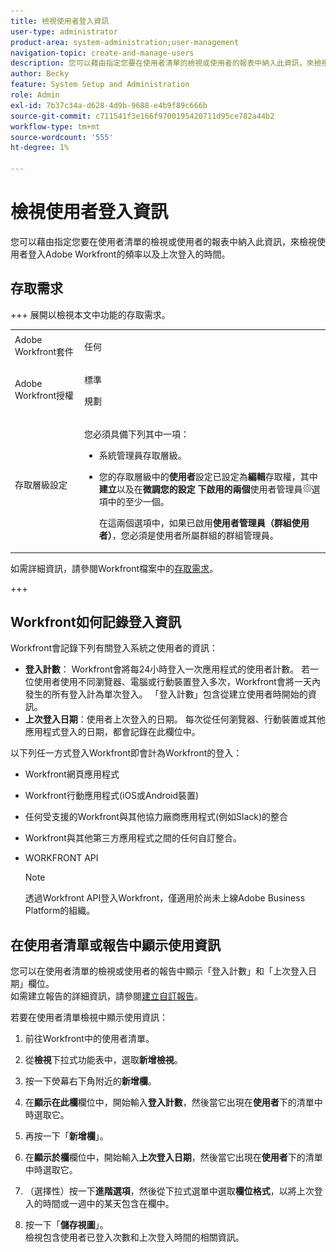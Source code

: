 ```yaml
---
title: 檢視使用者登入資訊
user-type: administrator
product-area: system-administration;user-management
navigation-topic: create-and-manage-users
description: 您可以藉由指定您要在使用者清單的檢視或使用者的報表中納入此資訊，來檢視使用者登入Workfront的頻率以及上次登入的時間。
author: Becky
feature: System Setup and Administration
role: Admin
exl-id: 7b37c34a-d628-4d9b-9688-e4b9f89c666b
source-git-commit: c711541f3e166f9700195420711d95ce782a44b2
workflow-type: tm+mt
source-wordcount: '555'
ht-degree: 1%

---
```


# 檢視使用者登入資訊

您可以藉由指定您要在使用者清單的檢視或使用者的報表中納入此資訊，來檢視使用者登入Adobe Workfront的頻率以及上次登入的時間。

## 存取需求

+++ 展開以檢視本文中功能的存取需求。

<table style="table-layout:auto"> 
 <col> 
 <col> 
 <tbody> 
  <tr> 
   <td>Adobe Workfront套件</td> 
   <td><p>任何</p></td> 
  </tr> 
  <tr> 
   <td>Adobe Workfront授權</td> 
   <td><p>標準</p><p>規劃</p></td> 
  </tr> 
  <tr> 
   <td>存取層級設定</td> 
   <td> <p>您必須具備下列其中一項：</p> 
    <ul> 
     <li> <p>系統管理員存取層級。 </li> 
     <li> <p>您的存取層級中的<b>使用者</b>設定已設定為<b>編輯</b>存取權，其中<b>建立</b>以及在<b>微調您的設定</b> <b>下啟用的兩個</b>使用者管理員<img src="assets/gear-icon-in-access-levels.png">選項中的至少一個。 </p> <p>在這兩個選項中，如果已啟用<b>使用者管理員（群組使用者）</b>，您必須是使用者所屬群組的群組管理員。</p> </li> 
    </ul> </td> 
  </tr> 
 </tbody> 
</table>

如需詳細資訊，請參閱Workfront檔案中的[存取需求](/help/quicksilver/administration-and-setup/add-users/access-levels-and-object-permissions/access-level-requirements-in-documentation.md)。

+++

## Workfront如何記錄登入資訊

Workfront會記錄下列有關登入系統之使用者的資訊：

* **登入計數**： Workfront會將每24小時登入一次應用程式的使用者計數。 若一位使用者使用不同瀏覽器、電腦或行動裝置登入多次，Workfront會將一天內發生的所有登入計為單次登入。 「登入計數」包含從建立使用者時開始的資訊。
* **上次登入日期**：使用者上次登入的日期。 每次從任何瀏覽器、行動裝置或其他應用程式登入的日期，都會記錄在此欄位中。

以下列任一方式登入Workfront即會計為Workfront的登入：

* Workfront網頁應用程式
* Workfront行動應用程式(iOS或Android裝置)
* 任何受支援的Workfront與其他協力廠商應用程式(例如Slack)的整合
* Workfront與其他第三方應用程式之間的任何自訂整合。
* WORKFRONT API

  >[!NOTE]
  >
  >透過Workfront API登入Workfront，僅適用於尚未上線Adobe Business Platform的組織。

## 在使用者清單或報告中顯示使用資訊

您可以在使用者清單的檢視或使用者的報告中顯示「登入計數」和「上次登入日期」欄位。\
如需建立報告的詳細資訊，請參閱[建立自訂報告](../../../reports-and-dashboards/reports/creating-and-managing-reports/create-custom-report.md)。

若要在使用者清單檢視中顯示使用資訊：

1. 前往Workfront中的使用者清單。
1. 從&#x200B;**檢視**&#x200B;下拉式功能表中，選取&#x200B;**新增檢視**。

1. 按一下熒幕右下角附近的&#x200B;**新增欄**。
1. 在&#x200B;**顯示在此欄**&#x200B;欄位中，開始輸入&#x200B;**登入計數**，然後當它出現在&#x200B;**使用者**&#x200B;下的清單中時選取它。

1. 再按一下「**新增欄**」。
1. 在&#x200B;**顯示於欄**&#x200B;欄位中，開始輸入&#x200B;**上次登入日期**，然後當它出現在&#x200B;**使用者**&#x200B;下的清單中時選取它。

1. （選擇性）按一下&#x200B;**進階選項**，然後從下拉式選單中選取&#x200B;**欄位格式**，以將上次登入的時間或一週中的某天包含在欄中。

1. 按一下「**儲存視圖**」。\
   檢視包含使用者已登入次數和上次登入時間的相關資訊。
